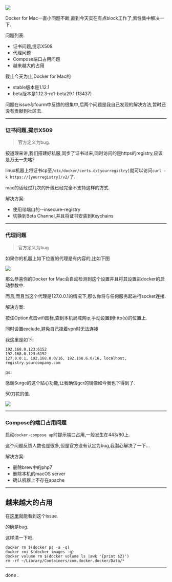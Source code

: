 ![](https://o4dyfn0ef.qnssl.com/image/2016-10-27-Screen%20Shot%202016-10-27%20at%2016.35.54.png?imageView2/2/h/300) 

Docker for Mac一直小问题不断,直到今天实在有点block工作了,索性集中解决一下. 

问题列表: 

- 证书问题,提示X509
- 代理问题
- Compose端口占用问题
- 越来越大的占用

截止今天为止,Docker for Mac的

- stable版本是1.12.1
- beta版本是1.12.3-rc1-beta29.1 (13437) 

问题在issue与fourm中反馈的很集中,后两个问题是我自己发现的解决方法,暂时还没有贡献到社区去. 

- - - - --- 

### 证书问题,提示X509 

> 官方定义为bug. 

按道理来讲,我们搭建好私服,同步了证书过来,同时访问的是https的registry,应该是万无一失咯? 

linux机器上将证书cp至`/etc/docker/certs.d/[yourregistry]`就可以访问`curl -k https://[yourregistry]/v2/`了. 

mac的话经过几次的升级已经完全不支持这样的方式. 

解决方案: 

- 使用带端口的--insecure-registry
- 切换到Beta Channel,并且将证书安装到Keychains
 
- - - - --- 

### 代理问题 

> 官方定义为bug 

如果你的机器上如下位置的代理是有内容的,比如下图 

![](https://o4dyfn0ef.qnssl.com/image/2016-10-27-Screen%20Shot%202016-10-27%20at%2016.24.44.png?imageView2/2/h/400) 

那么恭喜你的Docker for Mac会自动检测到这个设置并且将其设置进docker的启动参数中. 

而且,而且当这个代理是127.0.0.1的情况下,那么你将与任何服务起进行socket连接. 

解决方案: 

按住Option点击wifi图标,查到本机局域网ip,手动设置到http(s)的位置上. 

同时设置exclude,避免自己挂着vpn时无法连接

我这里是如下: 

```
192.168.0.123:6152
192.168.0.123:6152
127.0.0.1, 192.168.0.0/16, 192.168.6.0/16, localhost, registry.yourcompany.com
```

ps: 

感谢Surge的这个贴心功能,让我确信gcr的镜像如今我也下得到了. 

50刀花的值. 

![](https://o4dyfn0ef.qnssl.com/image/2016-10-27-Screen%20Shot%202016-10-27%20at%2016.27.38.png?imageView2/2/h/400) 

- - - - --- 

### Compose的端口占用问题 

启动`docker-compose up`时提示端口占用,一般发生在443/80上. 

这个问题反馈人数也是很多,但是官方没有认定为bug,我潜心解决了一下... 

解决方案: 

- 删除brew中的php7
- 删除本机的macOS server
- 确认机器上不存在apache 

- - - - --- 

## 越来越大的占用 

在[这里](https://github.com/docker/for-mac/issues/371)就能看到这个issue. 

的确是bug. 

这样清一下吧. 

```
docker rm $(docker ps -a -q)
docker rmi $(docker images -q)
docker volume rm $(docker volume ls |awk '{print $2}')
rm -rf ~/Library/Containers/com.docker.docker/Data/*
```

- - - - -- 

done . 











